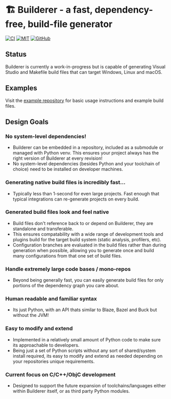 # 🏗️ Builderer - a fast, dependency-free, build-file generator
[![CI](https://github.com/builderer/builderer/actions/workflows/ci.yml/badge.svg?branch=main)](https://github.com/builderer/builderer/actions/workflows/ci.yml)
[![MIT](https://img.shields.io/badge/license-MIT-blue.svg)](https://github.com/builderer/builderer/blob/main/LICENSE)
[![GitHub](https://img.shields.io/badge/repo-github-green.svg)](https://github.com/builderer/builderer)

## Status
Builderer is currently a work-in-progress but is capable of generating Visual
Studio and Makefile build files that can target Windows, Linux and macOS.

## Examples
Visit the [example repository](https://github.com/builderer/builderer-examples)
for basic usage instructions and example build files.

## Design Goals
### No system-level dependencies!
 - Builderer can be embedded in a repository, included as a submodule or
   managed with Python venv. This ensures your project always has the right
   version of Builderer at every revision!
 - No system-level dependencies (besides Python and your toolchain of choice)
   need to be installed on developer machines.
### Generating native build files is incredibly fast...
 - Typically less than 1-second for even large projects. Fast enough that
   typical integrations can re-generate projects on every build.
### Generated build files look and feel native
 - Build files don't reference back to or depend on Builderer, they are
   standalone and transferable.
 - This ensures compatability with a wide range of development tools and
   plugins build for the target build system (static analysis, profilers, etc).
 - Configuration branches are evaluated in the build files rather than during
   generation when possible, allowing you to generate once and build many
   configurations from that one set of build files.
### Handle extremely large code bases / mono-repos
 - Beyond being generally fast, you can easily generate build files for only
   portions of the dependency graph you care about.
### Human readable and familiar syntax
 - Its just Python, with an API thats similar to Blaze, Bazel and Buck but
   without the JVM!
### Easy to modify and extend
 - Implemented in a relatively small amount of Python code to make sure its
   approachable to developers.
 - Being just a set of Python scripts without any sort of shared/system
   install required, its easy to modify and extend as needed depending on your
   repositories unique requirements.
### Current focus on C/C++/ObjC development
 - Designed to support the future expansion of toolchains/languages either
   within Builderer itself, or as third party Python modules.
